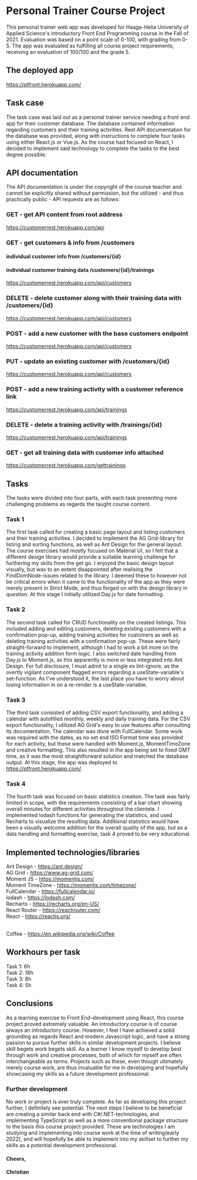 # Personal Trainer Course Project

This personal trainer web app was developed for Haaga-Helia University of Applied Science's introductory Front End Programming course in the Fall of 2021. Evaluation was based on a point scale of 0-100, with grading from 0-5. The app was evaluated as fulfilling all course project requirements, receiving an evaluation of 100/100 and the grade 5.

## The deployed app

https://ptfront.herokuapp.com/

## Task case

The task case was laid out as a personal trainer service needing a front end app for their customer database. The database contained information regarding customers and their training activities. Rest API documentation for the database was provided, along with instructions to complete four tasks using either React.js or Vue.js. As the course had focused on React, I decided to implement said technology to complete the tasks to the best degree possible.

## API documentation

The API documentation is under the copyright of the course teacher and cannot be explicitly shared without permission, but the utilized - and thus practically public - API requests are as follows:

### GET - get API content from root address
https://customerrest.herokuapp.com/api

### GET - get customers & info from /customers
#### individual customer info from /customers/{id}
#### individual customer training data /customers/{id}/trainings
https://customerrest.herokuapp.com/api/customers

### DELETE - delete customer along with their training data with /customers/{id}
https://customerrest.herokuapp.com/api/customers

### POST - add a new customer with the base customers endpoint
https://customerrest.herokuapp.com/api/customers

### PUT - update an existing customer with /customers/{id}
https://customerrest.herokuapp.com/api/customers

### POST - add a new training activity with a customer reference link
https://customerrest.herokuapp.com/api/trainings

### DELETE - delete a training activity with /trainings/{id}
https://customerrest.herokuapp.com/api/trainings

### GET - get all training data with customer info attached
https://customerrest.herokuapp.com/gettrainings


## Tasks

The tasks were divided into four parts, with each task presenting more challenging problems as regards the taught course content.

### Task 1

The first task called for creating a basic page layout and listing customers and their training activities. I decided to implement the AG Grid-library for listing and sorting functions, as well as Ant Design for the general layout. The course exercises had mostly focused on Material UI, so I felt that a different design library would provide a suitable learning challenge for furthering my skills from the get go. I enjoyed the basic design layout visually, but was to an extent disappointed after realising the FindDomNode-issues related to the library. I deemed these to however not be critical errors when it came to the functionality of the app as they were merely present in Strict Mode, and thus forged on with the design library in question. At this stage I initially utilized Day.js for date formatting.

### Task 2

The second task called for CRUD functionality on the created listings. This included adding and editing customers, deleting existing customers with a confirmation pop-up, adding training activities for customers as well as deleting training activities with a confirmation pop-up. These were fairly straight-forward to implement, although I had to work a bit more on the training activity addition form logic. I also switched date handling from Day.js to Moment.js, as this apparently is more or less integrated into Ant Design. For full disclosure, I must admit to a single es lint-ignore, as the overtly vigilant component flagged errors regarding a useState-variable's set-function. As I've understood it, the last place you have to worry about losing information in on a re-render is a useState-variable.

### Task 3

The third task consisted of adding CSV export functionality, and adding a calendar with autofilled monthly, weekly and daily training data. For the CSV export functionality, I utilized AG Grid's easy to use features after consulting its documentation. The calendar was done with FullCalendar. Some work was required with the dates, as no set end ISO Format time was provided for each activity, but these were handled with Moment.js, MomentTimeZone and creative formatting. This also resulted in the app being set to fixed GMT time, as it was the most straightforward solution and matched the database output. At this stage, the app was deployed to https://ptfront.herokuapp.com/.

### Task 4

The fourth task was focused on basic statistics creation. The task was fairly limited in scope, with the requirements consisting of a bar chart showing overall minutes for different activities throughout the clientele. I implemented lodash functions for generating the statistics, and used Recharts to visualize the resulting data. Additional statistics would have been a visually welcome addition for the overall quality of the app, but as a data handling and formatting exercise, task 4 proved to be very educational.

## Implemented technologies/libraries

Ant Design - https://ant.design/<br/>
AG Grid - https://www.ag-grid.com/<br/>
Moment JS - https://momentjs.com/<br/>
Moment TimeZone - https://momentjs.com/timezone/<br/>
FullCalendar - https://fullcalendar.io/<br/>
lodash - https://lodash.com/<br/>
Recharts - https://recharts.org/en-US/<br/>
React Router - https://reactrouter.com/<br/>
React - https://reactjs.org/<br/><br/>

Coffee - https://en.wikipedia.org/wiki/Coffee

## Workhours per task

Task 1: 6h<br/>
Task 2: 18h<br/>
Task 3: 8h<br/>
Task 4: 5h<br/>

## Conclusions

As a learning exercise to Front End-development using React, this course project proved extremely valuable. An introductory course is of course always an introductory course. However, I feel I have achieved a solid grounding as regards React and modern Javascript logic, and have a strong passion to pursue further skills in similar development projects. I believe skill begets work begets skill. As a learner I know myself to develop best through work and creative processes, both of which for myself are often interchangeable as terms. Projects such as these, even though ultimately merely course work, are thus invaluable for me in developing and hopefully showcasing my skills as a future development professional.

### Further development

No work or project is ever truly complete. As far as developing this project further, I definitely see potential. The next steps I believe to be beneficial are creating a similar back end with C#/.NET-technologies, and implementing TypeScript as well as a more conventional package structure to the basis this course project provided. These are technologies I am studying and implementing into course work at the time of writing(early 2022), and will hopefully be able to implement into my skillset to further my skills as a potential development professional.

#### Cheers,
#### Christian
